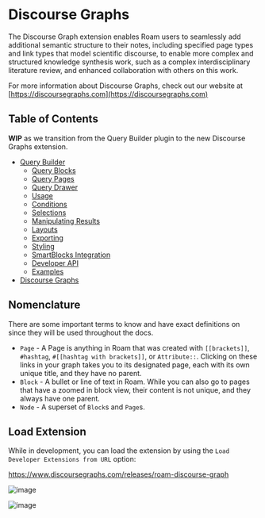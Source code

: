 # Discourse Graphs

The Discourse Graph extension enables Roam users to seamlessly add additional semantic structure to their notes, including specified page types and link types that model scientific discourse, to enable more complex and structured knowledge synthesis work, such as a complex interdisciplinary literature review, and enhanced collaboration with others on this work.

For more information about Discourse Graphs, check out our website at [https://discoursegraphs.com](https://discoursegraphs.com)

## Table of Contents

**WIP** as we transition from the Query Builder plugin to the new Discourse Graphs extension.

- [Query Builder](https://github.com/DiscourseGraphs/discourse-graph/blob/main/docs/query-builder.md#roamjs-query-builder)
  - [Query Blocks](https://github.com/DiscourseGraphs/discourse-graph/blob/main/docs/query-builder.md#query-blocks)
  - [Query Pages](https://github.com/DiscourseGraphs/discourse-graph/blob/main/docs/query-builder.md#query-pages)
  - [Query Drawer](https://github.com/DiscourseGraphs/discourse-graph/blob/main/docs/query-builder.md#query-drawer)
  - [Usage](https://github.com/DiscourseGraphs/discourse-graph/blob/main/docs/query-builder.md#usage)
  - [Conditions](https://github.com/DiscourseGraphs/discourse-graph/blob/main/docs/query-builder.md#conditions)
  - [Selections](https://github.com/DiscourseGraphs/discourse-graph/blob/main/docs/query-builder.md#selections)
  - [Manipulating Results](https://github.com/DiscourseGraphs/discourse-graph/blob/main/docs/query-builder.md#manipulating-results)
  - [Layouts](https://github.com/DiscourseGraphs/discourse-graph/blob/main/docs/query-builder.md#layouts)
  - [Exporting](https://github.com/DiscourseGraphs/discourse-graph/blob/main/docs/query-builder.md#exporting)
  - [Styling](https://github.com/DiscourseGraphs/discourse-graph/blob/main/docs/query-builder.md#styling)
  - [SmartBlocks Integration](https://github.com/DiscourseGraphs/discourse-graph/blob/main/docs/query-builder.md#smartblocks-integration)
  - [Developer API](https://github.com/DiscourseGraphs/discourse-graph/blob/main/docs/query-builder.md#developer-api)
  - [Examples](https://github.com/DiscourseGraphs/discourse-graph/blob/main/docs/query-builder.md#examples)
- [Discourse Graphs](https://github.com/DiscourseGraphs/discourse-graph/blob/main/docs/discourse-graphs.md)

## Nomenclature

There are some important terms to know and have exact definitions on since they will be used throughout the docs.

- `Page` - A Page is anything in Roam that was created with `[[brackets]]`, `#hashtag`, `#[[hashtag with brackets]]`, or `Attribute::`. Clicking on these links in your graph takes you to its designated page, each with its own unique title, and they have no parent.
- `Block` - A bullet or line of text in Roam. While you can also go to pages that have a zoomed in block view, their content is not unique, and they always have one parent.
- `Node` - A superset of `Block`s and `Page`s.

## Load Extension

While in development, you can load the extension by using the `Load Developer Extensions from URL` option:

https://www.discoursegraphs.com/releases/roam-discourse-graph

![image](https://github.com/user-attachments/assets/60bf48ae-ec94-4581-9ae3-8af90fb7bb88)

![image](https://github.com/user-attachments/assets/a890641d-1f6a-47a6-aceb-e18fda388b5d)
